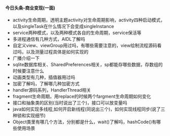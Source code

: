 #### 今日头条-商业变现(一面)

+ activity生命周期，透明主题activity对生命周期影响，activity四种启动模式，以及singleTask在什么情况下会变成singleInstance
+ service两种模式，以及两种模式各自的生命周期，service保活等
+ 多进程通信有几种方式，AIDL了解吗
+ 自定义view、viewGroup用过吗，有哪些需要注意的，view绘制流程源码看过吗，以及测量过程具体是如何实现的
+ 广播介绍一下
+ sqlite数据库相关、SharedPreferences相关，sp都能存哪些数据，存数组的时候要注意什么
+ 动画类型有几种，插值器用过吗
+ 加密了解吗，了解哪几种加密方式
+ handler源码系列，HandlerThread相关
+ fragment生命周期，用replace的时候两个fargment生命周期如何变化
+ 接口和抽象类的区别(当时说出了三个)，接口可以放变量吗
+ java如何实现多线程,如何开启新线程(同说出三个)，如何实现线程同步(说了三种锁和实现细节)
+ Object类里有哪几个方法，分别都是什么，wait()了解吗，hashCode()有哪些使用场景